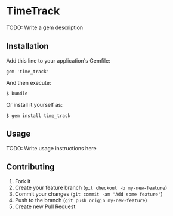 # TimeTrack

TODO: Write a gem description

## Installation

Add this line to your application's Gemfile:

    gem 'time_track'

And then execute:

    $ bundle

Or install it yourself as:

    $ gem install time_track

## Usage

TODO: Write usage instructions here

## Contributing

1. Fork it
2. Create your feature branch (`git checkout -b my-new-feature`)
3. Commit your changes (`git commit -am 'Add some feature'`)
4. Push to the branch (`git push origin my-new-feature`)
5. Create new Pull Request
